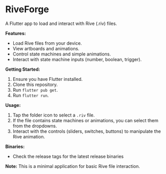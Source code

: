 # RiveForge

A Flutter app to load and interact with Rive (.riv) files.

**Features:**

* Load Rive files from your device.
* View artboards and animations.
* Control state machines and simple animations.
* Interact with state machine inputs (number, boolean, trigger).

**Getting Started:**

1.  Ensure you have Flutter installed.
2.  Clone this repository.
3.  Run `flutter pub get`.
4.  Run `flutter run`.

**Usage:**

1.  Tap the folder icon to select a `.riv` file.
2.  If the file contains state machines or animations, you can select them from the dropdowns.
3.  Interact with the controls (sliders, switches, buttons) to manipulate the Rive animation.

**Binaries:**
* Check the release tags for the latest release binaries

**Note:** This is a minimal application for basic Rive file interaction.

